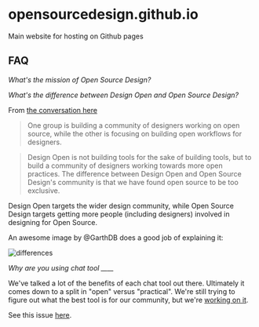 # opensourcedesign.github.io
Main website for hosting on Github pages

## FAQ

*What's the mission of Open Source Design?*

*What's the difference between Design Open and Open Source Design?*

From [the conversation here](https://github.com/opensourcedesign/resources/issues/14)

> One group is building a community of designers working on open source, while the other is focusing on building open workflows for designers.

> Design Open is not building tools for the sake of building tools, but to build a community of designers working towards more open practices. The difference between Design Open and Open Source Design's community is that we have found open source to be too exclusive.

Design Open targets the wider design community, while Open Source Design targets getting more people (including designers) involved in designing for Open Source.

An awesome image by @GarthDB does a good job of explaining it:

![differences](https://cloud.githubusercontent.com/assets/125516/6967497/ec18c04a-d91c-11e4-9632-4c559b178446.png)

*Why are you using chat tool ____*

We've talked a lot of the benefits of each chat tool out there. Ultimately it comes down to a split in "open" versus "practical". We're still trying to figure out what the best tool is for our community, but we're [working on it](https://github.com/opensourcedesign/chat/issues/1).

See this issue [here](https://github.com/DesignOpen/designopen.github.io/issues/195).
